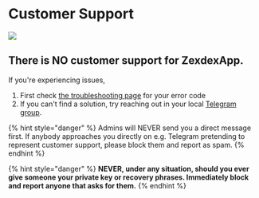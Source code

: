# Customer Support

![](../.gitbook/assets/customer-support-header.png)

## There is NO customer support for ZexdexApp.

If you're experiencing issues,

1. First check [the troubleshooting page](../help/troubleshooting.md) for your error code
2. If you can't find a solution, try reaching out in your local [Telegram group](socials-communities.md#💬-telegram).

{% hint style="danger" %}
Admins will NEVER send you a direct message first. If anybody approaches you directly on e.g. Telegram pretending to represent customer support, please block them and report as spam.
{% endhint %}

{% hint style="danger" %}
**NEVER, under any situation, should you ever give someone your private key or recovery phrases. Immediately block and report anyone that asks for them.**
{% endhint %}

